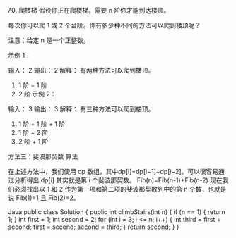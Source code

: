 70. 爬楼梯
假设你正在爬楼梯。需要 n 阶你才能到达楼顶。

每次你可以爬 1 或 2 个台阶。你有多少种不同的方法可以爬到楼顶呢？

注意：给定 n 是一个正整数。

示例 1：

输入： 2
输出： 2
解释： 有两种方法可以爬到楼顶。
1.  1 阶 + 1 阶
2.  2 阶
示例 2：

输入： 3
输出： 3
解释： 有三种方法可以爬到楼顶。
1.  1 阶 + 1 阶 + 1 阶
2.  1 阶 + 2 阶
3.  2 阶 + 1 阶


方法三：斐波那契数
算法

在上述方法中，我们使用 dp 数组，其中dp[i]=dp[i−1]+dp[i−2]。可以很容易通过分析得出 dp[i] 其实就是第 i 个斐波那契数。
Fib(n)=Fib(n-1)+Fib(n-2)
现在我们必须找出以 1 和 2 作为第一项和第二项的斐波那契数列中的第 n 个数，也就是说 Fib(1)=1 且 Fib(2)=2。

Java
public class Solution {
    public int climbStairs(int n) {
        if (n == 1) {
            return 1;
        }
        int first = 1;
        int second = 2;
        for (int i = 3; i <= n; i++) {
            int third = first + second;
            first = second;
            second = third;
        }
        return second;
    }
}
